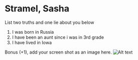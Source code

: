 # Stramel, Sasha
List two truths and one lie about you below

1. I was born in Russia
1. I have been an aunt since i was in 3rd grade
1. I have lived in Iowa


Bonus (+1), add your screen shot as an image here.
![Alt text](relative/path/to/img.jpg?raw=true "Screen Shot 2018-01-23 at 1.23.58 PM") 


